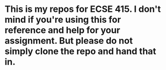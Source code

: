 # This is my repos for ECSE 415. I don't mind if you're using this for reference and help for your assignment. But please do not simply clone the repo and hand that in. 
